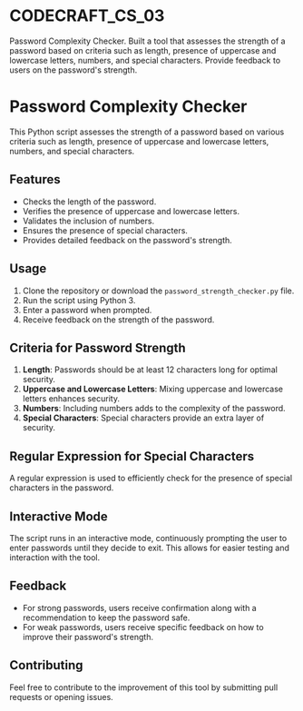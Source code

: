 # CODECRAFT_CS_03
Password Complexity Checker. Built a tool that assesses the strength of a password based on criteria  such as length, presence of uppercase and lowercase letters, numbers, and special characters. Provide feedback to users on the password's strength.

# Password Complexity Checker

This Python script assesses the strength of a password based on various criteria such as length, presence of uppercase and lowercase letters, numbers, and special characters.

## Features

- Checks the length of the password.
- Verifies the presence of uppercase and lowercase letters.
- Validates the inclusion of numbers.
- Ensures the presence of special characters.
- Provides detailed feedback on the password's strength.

## Usage

1. Clone the repository or download the `password_strength_checker.py` file.
2. Run the script using Python 3.
3. Enter a password when prompted.
4. Receive feedback on the strength of the password.

## Criteria for Password Strength

1. **Length**: Passwords should be at least 12 characters long for optimal security.
2. **Uppercase and Lowercase Letters**: Mixing uppercase and lowercase letters enhances security.
3. **Numbers**: Including numbers adds to the complexity of the password.
4. **Special Characters**: Special characters provide an extra layer of security.

## Regular Expression for Special Characters

A regular expression is used to efficiently check for the presence of special characters in the password.

## Interactive Mode

The script runs in an interactive mode, continuously prompting the user to enter passwords until they decide to exit. This allows for easier testing and interaction with the tool.

## Feedback

- For strong passwords, users receive confirmation along with a recommendation to keep the password safe.
- For weak passwords, users receive specific feedback on how to improve their password's strength.

## Contributing

Feel free to contribute to the improvement of this tool by submitting pull requests or opening issues.
